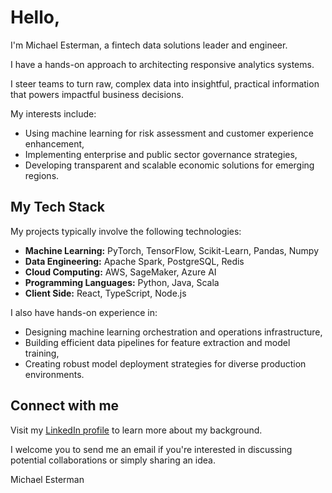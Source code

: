 # Hello, 

I'm Michael Esterman, a fintech data solutions leader and engineer.

I have a hands-on approach to architecting responsive analytics systems.

I steer teams to turn raw, complex data into insightful, practical information that powers impactful business decisions.

My interests include:

- Using machine learning for risk assessment and customer experience enhancement,
- Implementing enterprise and public sector governance strategies,
- Developing transparent and scalable economic solutions for emerging regions.

## My Tech Stack

My projects typically involve the following technologies:

- **Machine Learning:** PyTorch, TensorFlow, Scikit-Learn, Pandas, Numpy
- **Data Engineering:** Apache Spark, PostgreSQL, Redis
- **Cloud Computing:** AWS, SageMaker, Azure AI
- **Programming Languages:** Python, Java, Scala
- **Client Side:** React, TypeScript, Node.js

I also have hands-on experience in:

- Designing machine learning orchestration and operations infrastructure,
- Building efficient data pipelines for feature extraction and model training,
- Creating robust model deployment strategies for diverse production environments.

## Connect with me

Visit my [LinkedIn profile](https://www.linkedin.com/in/esterman) to learn more about my background. 

I welcome you to send me an email if you're interested in discussing potential collaborations or simply sharing an idea.

Michael Esterman

